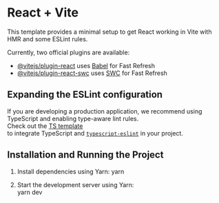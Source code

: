 # React + Vite

This template provides a minimal setup to get React working in Vite with HMR and some ESLint rules.

Currently, two official plugins are available:

- [@vitejs/plugin-react](https://github.com/vitejs/vite-plugin-react/blob/main/packages/plugin-react/README.md) uses [Babel](https://babeljs.io/) for Fast Refresh
- [@vitejs/plugin-react-swc](https://github.com/vitejs/vite-plugin-react-swc) uses [SWC](https://swc.rs/) for Fast Refresh

## Expanding the ESLint configuration

If you are developing a production application, we recommend using TypeScript and enabling type-aware lint rules.  
Check out the [TS template](https://github.com/vitejs/vite/tree/main/packages/create-vite/template-react-ts)  
to integrate TypeScript and [`typescript-eslint`](https://typescript-eslint.io) in your project.

## Installation and Running the Project

1. Install dependencies using Yarn:
   yarn

2. Start the development server using Yarn:  
   yarn dev
